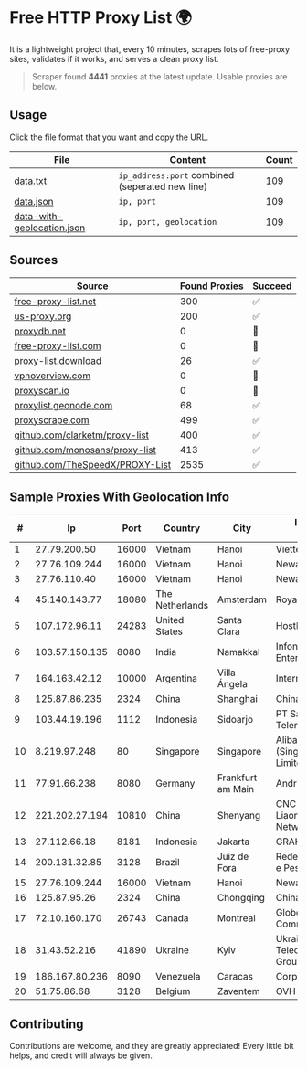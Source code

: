 
# Free HTTP Proxy List 🌍

It is a lightweight project that, every 10 minutes, scrapes lots of free-proxy sites, validates if it works, and serves a clean proxy list.


> Scraper found **4441** proxies at the latest update. Usable proxies are below.

## Usage

Click the file format that you want and copy the URL.


|File|Content|Count|
|----|-------|-----|
|[data.txt](https://raw.githubusercontent.com/themiralay/Proxy-List-World/master/data.txt)|`ip_address:port` combined (seperated new line)|109|
|[data.json](https://raw.githubusercontent.com/themiralay/Proxy-List-World/master/data.json)|`ip, port`|109|
|[data-with-geolocation.json](https://raw.githubusercontent.com/themiralay/Proxy-List-World/master/data-with-geolocation.json)|`ip, port, geolocation`|109|

## Sources

|Source|Found Proxies|Succeed|
|------|-------------|-------|
|[free-proxy-list.net](https://free-proxy-list.net)|300|✅|
|[us-proxy.org](https://www.us-proxy.org)|200|✅|
|[proxydb.net](http://proxydb.net)|0|🚫|
|[free-proxy-list.com](https://free-proxy-list.com/?page=&port=&type%5B%5D=http&type%5B%5D=https&up_time=0&search=Search)|0|🚫|
|[proxy-list.download](https://www.proxy-list.download/HTTP)|26|✅|
|[vpnoverview.com](https://vpnoverview.com/privacy/anonymous-browsing/free-proxy-servers)|0|🚫|
|[proxyscan.io](https://www.proxyscan.io)|0|🚫|
|[proxylist.geonode.com](https://proxylist.geonode.com/api/proxy-list?limit=300&page=1&sort_by=lastChecked&sort_type=desc&protocols=http,https)|68|✅|
|[proxyscrape.com](https://api.proxyscrape.com/v2/?request=displayproxies&protocol=http&timeout=10000&country=all&ssl=all&anonymity=all)|499|✅|
|[github.com/clarketm/proxy-list](https://raw.githubusercontent.com/clarketm/proxy-list/master/proxy-list-raw.txt)|400|✅|
|[github.com/monosans/proxy-list](https://raw.githubusercontent.com/monosans/proxy-list/main/proxies/http.txt)|413|✅|
|[github.com/TheSpeedX/PROXY-List](https://raw.githubusercontent.com/TheSpeedX/PROXY-List/master/http.txt)|2535|✅|


## Sample Proxies With Geolocation Info

|#|Ip|Port|Country|City|Internet Service Provider|
|-|--|----|-------|----|-------------------------|
|1|27.79.200.50|16000|Vietnam|Hanoi|Viettel Corporation|
|2|27.76.109.244|16000|Vietnam|Hanoi|Newass2011xDSLHCMC|
|3|27.76.110.40|16000|Vietnam|Hanoi|Newass2011xDSLHCMC|
|4|45.140.143.77|18080|The Netherlands|Amsterdam|RoyaleHosting BV|
|5|107.172.96.11|24283|United States|Santa Clara|HostPapa|
|6|103.57.150.135|8080|India|Namakkal|Infonet Comm Enterprises|
|7|164.163.42.12|10000|Argentina|Villa Ángela|Interret Villa Angela SRL|
|8|125.87.86.235|2324|China|Shanghai|China Telecom|
|9|103.44.19.196|1112|Indonesia|Sidoarjo|PT Sarana Intimedia Telematika|
|10|8.219.97.248|80|Singapore|Singapore|Alibaba Cloud (Singapore) Private Limited|
|11|77.91.66.238|8080|Germany|Frankfurt am Main|Andrii Hrosh|
|12|221.202.27.194|10810|China|Shenyang|CNC Group CHINA169 Liaoning Province Network|
|13|27.112.66.18|8181|Indonesia|Jakarta|GRAHANET|
|14|200.131.32.85|3128|Brazil|Juiz de Fora|Rede Nacional de Ensino e Pesquisa|
|15|27.76.109.244|16000|Vietnam|Hanoi|Newass2011xDSLHCMC|
|16|125.87.95.26|2324|China|Chongqing|China Telecom|
|17|72.10.160.170|26743|Canada|Montreal|GloboTech Communications|
|18|31.43.52.216|41890|Ukraine|Kyiv|Ukrainian Telecommunication Group LLC|
|19|186.167.80.236|8090|Venezuela|Caracas|Corporacion Digitel C.A|
|20|51.75.86.68|3128|Belgium|Zaventem|OVH SAS|



## Contributing

Contributions are welcome, and they are greatly appreciated! Every
little bit helps, and credit will always be given.

